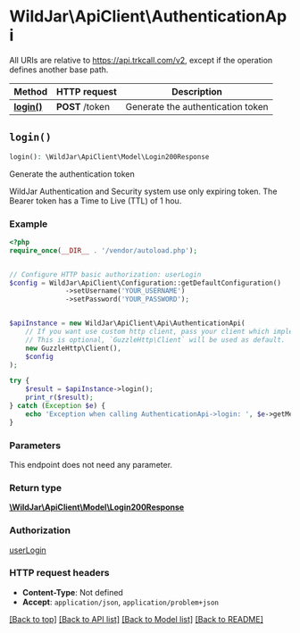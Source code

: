 # WildJar\ApiClient\AuthenticationApi

All URIs are relative to https://api.trkcall.com/v2, except if the operation defines another base path.

| Method | HTTP request | Description |
| ------------- | ------------- | ------------- |
| [**login()**](AuthenticationApi.md#login) | **POST** /token | Generate the authentication token |


## `login()`

```php
login(): \WildJar\ApiClient\Model\Login200Response
```

Generate the authentication token

WildJar Authentication and Security system use only expiring token.  The Bearer token has a Time to Live (TTL) of 1 hou.

### Example

```php
<?php
require_once(__DIR__ . '/vendor/autoload.php');


// Configure HTTP basic authorization: userLogin
$config = WildJar\ApiClient\Configuration::getDefaultConfiguration()
              ->setUsername('YOUR_USERNAME')
              ->setPassword('YOUR_PASSWORD');


$apiInstance = new WildJar\ApiClient\Api\AuthenticationApi(
    // If you want use custom http client, pass your client which implements `GuzzleHttp\ClientInterface`.
    // This is optional, `GuzzleHttp\Client` will be used as default.
    new GuzzleHttp\Client(),
    $config
);

try {
    $result = $apiInstance->login();
    print_r($result);
} catch (Exception $e) {
    echo 'Exception when calling AuthenticationApi->login: ', $e->getMessage(), PHP_EOL;
}
```

### Parameters

This endpoint does not need any parameter.

### Return type

[**\WildJar\ApiClient\Model\Login200Response**](../Model/Login200Response.md)

### Authorization

[userLogin](../../README.md#userLogin)

### HTTP request headers

- **Content-Type**: Not defined
- **Accept**: `application/json`, `application/problem+json`

[[Back to top]](#) [[Back to API list]](../../README.md#endpoints)
[[Back to Model list]](../../README.md#models)
[[Back to README]](../../README.md)
